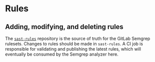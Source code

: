 # Rules

## Adding, modifying, and deleting rules

The [`sast-rules`](https://gitlab.com/gitlab-org/security-products/sast-rules)
repository is the source of truth for the GitLab Semgrep rulesets. Changes to rules
should be made in `sast-rules`. A CI job is responsible for validating and publishing
the latest rules, which will eventually be consumed by the Semgrep analyzer here.
